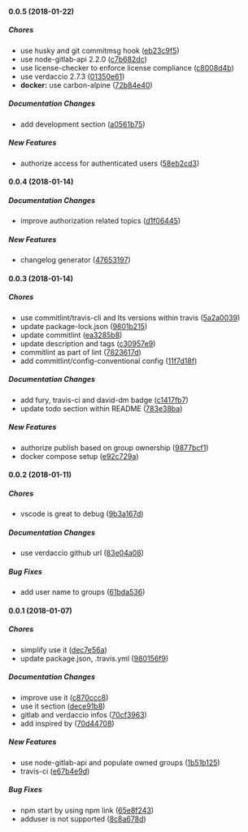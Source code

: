 #### 0.0.5 (2018-01-22)

##### Chores

*  use husky and git commitmsg hook ([eb23c9f5](https://github.com/bufferoverflow/verdaccio-gitlab/commit/eb23c9f52c48537178b2fc9caf9dc44d449b18b8))
*  use node-gitlab-api 2.2.0 ([c7b682dc](https://github.com/bufferoverflow/verdaccio-gitlab/commit/c7b682dcfc3e55a3fba9827a82cf54fa86abe97d))
*  use license-checker to enforce license compliance ([c8008d4b](https://github.com/bufferoverflow/verdaccio-gitlab/commit/c8008d4b2d16b3300af8a22ce662e92983ce9b61))
*  use verdaccio 2.7.3 ([01350e61](https://github.com/bufferoverflow/verdaccio-gitlab/commit/01350e610e3557c96b1e10e59dd2fc66ee5475be))
* **docker:**  use carbon-alpine ([72b84e40](https://github.com/bufferoverflow/verdaccio-gitlab/commit/72b84e40c100e404f9feb8792b04eb327e9b0c4f))

##### Documentation Changes

*  add development section ([a0561b75](https://github.com/bufferoverflow/verdaccio-gitlab/commit/a0561b75acdfcfba12d502f776e676e4988ca768))

##### New Features

*  authorize access for authenticated users ([58eb2cd3](https://github.com/bufferoverflow/verdaccio-gitlab/commit/58eb2cd36079f42b0c4d43340727285173d0895e))

#### 0.0.4 (2018-01-14)

##### Documentation Changes

*  improve authorization related topics ([d1f06445](https://github.com/bufferoverflow/verdaccio-gitlab/commit/d1f0644537cd1a06ea8c4098f05a30d5daf8741f))

##### New Features

*  changelog generator ([47653197](https://github.com/bufferoverflow/verdaccio-gitlab/commit/476531977e082148068ac806526612ff5498be07))

#### 0.0.3 (2018-01-14)

##### Chores

*  use commitlint/travis-cli and lts versions within travis ([5a2a0039](https://github.com/bufferoverflow/verdaccio-gitlab/commit/5a2a0039f8661aed2162ec4273aa273b1d8473dd))
*  update package-lock.json ([9801b215](https://github.com/bufferoverflow/verdaccio-gitlab/commit/9801b215f0b86d480bf148cd10e90993d44789e6))
*  update commitlint ([ea3285b8](https://github.com/bufferoverflow/verdaccio-gitlab/commit/ea3285b870656074804546bdea1b434cc1df976f))
*  update description and tags ([c30957e9](https://github.com/bufferoverflow/verdaccio-gitlab/commit/c30957e931c58345db569d91b2421baae39bfb68))
*  commitlint as part of lint ([7823617d](https://github.com/bufferoverflow/verdaccio-gitlab/commit/7823617d24a5ac35562e0e5a20e73b83f2709922))
*  add commitlint/config-conventional config ([11f7d18f](https://github.com/bufferoverflow/verdaccio-gitlab/commit/11f7d18f6c13fe83249e36876c2866f21b955f0d))

##### Documentation Changes

*  add fury, travis-ci and david-dm badge ([c1417fb7](https://github.com/bufferoverflow/verdaccio-gitlab/commit/c1417fb7539e8014485af5efef12e39219cf7168))
*  update todo section within README ([783e38ba](https://github.com/bufferoverflow/verdaccio-gitlab/commit/783e38ba83cd838f2638aa446aee3f3c7a964b83))

##### New Features

*  authorize publish based on group ownership ([9877bcf1](https://github.com/bufferoverflow/verdaccio-gitlab/commit/9877bcf15967c3c21b1b42d2758cae36f2a9e5af))
*  docker compose setup ([e92c729a](https://github.com/bufferoverflow/verdaccio-gitlab/commit/e92c729ab50b4d0dd006a203332735c34b6b47db))

#### 0.0.2 (2018-01-11)

##### Chores

*  vscode is great to debug ([9b3a167d](https://github.com/bufferoverflow/verdaccio-gitlab/commit/9b3a167dce88b09d88a50ae6983862c59762bdba))

##### Documentation Changes

*  use verdaccio github url ([83e04a08](https://github.com/bufferoverflow/verdaccio-gitlab/commit/83e04a08a6a8a9dc98684524d13f0195926528fc))

##### Bug Fixes

*  add user name to groups ([61bda536](https://github.com/bufferoverflow/verdaccio-gitlab/commit/61bda5360456c884acf3f6c38f30a46e852dc455))

#### 0.0.1 (2018-01-07)

##### Chores

*  simplify use it ([dec7e56a](https://github.com/bufferoverflow/verdaccio-gitlab/commit/dec7e56a8a90b8ef6c113716d669a7bfb6b5bc54))
*  update package.json, .travis.yml ([980156f9](https://github.com/bufferoverflow/verdaccio-gitlab/commit/980156f932ad2e67418c3c3d3b1747e7bd948e16))

##### Documentation Changes

*  improve use it ([c870ccc8](https://github.com/bufferoverflow/verdaccio-gitlab/commit/c870ccc8c34e68ee77218ce1192d346bd539a251))
*  use it section ([dece91b8](https://github.com/bufferoverflow/verdaccio-gitlab/commit/dece91b8d82701288e47dcfc6474845f1d0277dc))
*  gitlab and verdaccio infos ([70cf3963](https://github.com/bufferoverflow/verdaccio-gitlab/commit/70cf3963f14d06c04b3c4550a69f853baaff2a86))
*  add inspired by ([70d44708](https://github.com/bufferoverflow/verdaccio-gitlab/commit/70d4470850a2ff695d4d548cf8f670eaa9af9076))

##### New Features

*  use node-gitlab-api and populate owned groups ([1b51b125](https://github.com/bufferoverflow/verdaccio-gitlab/commit/1b51b125ba62de64a3aaf7a303513d74af9470df))
*  travis-ci ([e67b4e9d](https://github.com/bufferoverflow/verdaccio-gitlab/commit/e67b4e9d67d14aeed1ef4288135e63e96b131ac6))

##### Bug Fixes

*  npm start by using npm link ([65e8f243](https://github.com/bufferoverflow/verdaccio-gitlab/commit/65e8f24350ae86999b62f6582337ad6086e94718))
*  adduser is not supported ([8c8a678d](https://github.com/bufferoverflow/verdaccio-gitlab/commit/8c8a678dbfac1958468186d113dc0bb2207a56fb))
